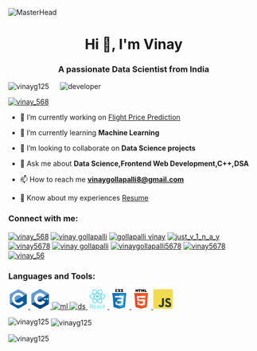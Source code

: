 ![MasterHead](https://media.licdn.com/dms/image/C4D12AQESj72-s5gEKg/article-cover_image-shrink_720_1280/0/1626753867110?e=2147483647&v=beta&t=JOALVxWjySgR37iCdRMhNGmpCyYYDXlPdWk212JXdII)
<h1 align="center">Hi 👋, I'm Vinay</h1>
<h3 align="center">A passionate Data Scientist from India</h3>
<img align="right" alt="developer" width="400" src="https://imarticus.org/blog/wp-content/uploads/2020/05/co.gif">

<p align="left"> <img src="https://komarev.com/ghpvc/?username=vinayg125&label=Profile%20views&color=0e75b6&style=flat" alt="vinayg125" /> </p>

<p align="left"> <a href="https://twitter.com/vinay_568" target="blank"><img src="https://img.shields.io/twitter/follow/vinay_568?logo=twitter&style=for-the-badge" alt="vinay_568" /></a> </p>

- 🔭 I’m currently working on [Flight Price Prediction](https://github.com/VinayG125)

   
- 🌱 I’m currently learning **Machine Learning**

- 👯 I’m looking to collaborate on **Data Science projects**

- 💬 Ask me about **Data Science,Frontend Web Development,C++,DSA**

- 📫 How to reach me **vinaygollapalli8@gmail.com**

- 📄 Know about my experiences [Resume](https://drive.google.com/file/d/1eanv22mgNaX7z5hY7fB9CyCyAdGuyd1n/view?usp=sharing)

<h3 align="left">Connect with me:</h3>
<p align="left">
<a href="https://twitter.com/vinay_568" target="blank"><img align="center" src="https://raw.githubusercontent.com/rahuldkjain/github-profile-readme-generator/master/src/images/icons/Social/twitter.svg" alt="vinay_568" height="30" width="40" /></a>
<a href="https://linkedin.com/in/vinay gollapalli" target="blank"><img align="center" src="https://raw.githubusercontent.com/rahuldkjain/github-profile-readme-generator/master/src/images/icons/Social/linked-in-alt.svg" alt="vinay gollapalli" height="30" width="40" /></a>
<a href="https://fb.com/gollapalli vinay" target="blank"><img align="center" src="https://raw.githubusercontent.com/rahuldkjain/github-profile-readme-generator/master/src/images/icons/Social/facebook.svg" alt="gollapalli vinay" height="30" width="40" /></a>
<a href="https://instagram.com/just_v_1_n_a_y" target="blank"><img align="center" src="https://raw.githubusercontent.com/rahuldkjain/github-profile-readme-generator/master/src/images/icons/Social/instagram.svg" alt="just_v_1_n_a_y" height="30" width="40" /></a>
<a href="https://www.codechef.com/users/vinay5678" target="blank"><img align="center" src="https://cdn.jsdelivr.net/npm/simple-icons@3.1.0/icons/codechef.svg" alt="vinay5678" height="30" width="40" /></a>
<a href="https://www.hackerrank.com/vinay gollapalli" target="blank"><img align="center" src="https://raw.githubusercontent.com/rahuldkjain/github-profile-readme-generator/master/src/images/icons/Social/hackerrank.svg" alt="vinay gollapalli" height="30" width="40" /></a>
<a href="https://codeforces.com/profile/vinaygollapalli5678" target="blank"><img align="center" src="https://raw.githubusercontent.com/rahuldkjain/github-profile-readme-generator/master/src/images/icons/Social/codeforces.svg" alt="vinaygollapalli5678" height="30" width="40" /></a>
<a href="https://www.leetcode.com/vinay5678" target="blank"><img align="center" src="https://raw.githubusercontent.com/rahuldkjain/github-profile-readme-generator/master/src/images/icons/Social/leet-code.svg" alt="vinay5678" height="30" width="40" /></a>
<a href="https://auth.geeksforgeeks.org/user/vinay_56" target="blank"><img align="center" src="https://raw.githubusercontent.com/rahuldkjain/github-profile-readme-generator/master/src/images/icons/Social/geeks-for-geeks.svg" alt="vinay_56" height="30" width="40" /></a>
</p>

<h3 align="left">Languages and Tools:</h3>
<p align="left"> <a href="https://www.cprogramming.com/" target="_blank" rel="noreferrer"> <img src="https://raw.githubusercontent.com/devicons/devicon/master/icons/c/c-original.svg" alt="c" width="40" height="40"/> </a> <a href="https://www.w3schools.com/cpp/" target="_blank" rel="noreferrer"> <img src="https://raw.githubusercontent.com/devicons/devicon/master/icons/cplusplus/cplusplus-original.svg" alt="cplusplus" width="40" height="40"/> </a> <a href="https://www.ibm.com/topics/machine-learning" target="_blank" rel="noreferrer"> <img src="https://encrypted-tbn0.gstatic.com/images?q=tbn:ANd9GcQCnY_erSTNXkw3Gd5I3ICpPPAoVsLT5AlPnw&s" alt="ml" width="40" height="40"/> </a> <a href="https://www.ibm.com/topics/data-science" target="_blank" rel="noreferrer"> <img src="https://i.pinimg.com/736x/6b/2c/27/6b2c279eeb7a25918523baaa4202e4d0.jpg" alt="ds" width="40" height="40"/> </a> <a href="https://reactjs.org/" target="_blank" rel="noreferrer"> <img src="https://raw.githubusercontent.com/devicons/devicon/master/icons/react/react-original-wordmark.svg" alt="react" width="40" height="40"/> </a>  <a href="https://www.w3schools.com/css/" target="_blank" rel="noreferrer"> <img src="https://raw.githubusercontent.com/devicons/devicon/master/icons/css3/css3-original-wordmark.svg" alt="css3" width="40" height="40"/> </a> <a href="https://www.w3.org/html/" target="_blank" rel="noreferrer"> <img src="https://raw.githubusercontent.com/devicons/devicon/master/icons/html5/html5-original-wordmark.svg" alt="html5" width="40" height="40"/> </a> <a href="https://developer.mozilla.org/en-US/docs/Web/JavaScript" target="_blank" rel="noreferrer"> <img src="https://raw.githubusercontent.com/devicons/devicon/master/icons/javascript/javascript-original.svg" alt="javascript" width="40" height="40"/> </a>  </p>

<p><img align="left" src="https://github-readme-stats.vercel.app/api/top-langs?username=vinayg125&show_icons=true&locale=en&layout=compact" alt="vinayg125" /></p>

<p>&nbsp;<img align="center" src="https://github-readme-stats.vercel.app/api?username=vinayg125&show_icons=true&locale=en" alt="vinayg125" /></p>

<p><img align="center" src="https://github-readme-streak-stats.herokuapp.com/?user=vinayg125&" alt="vinayg125" /></p>
